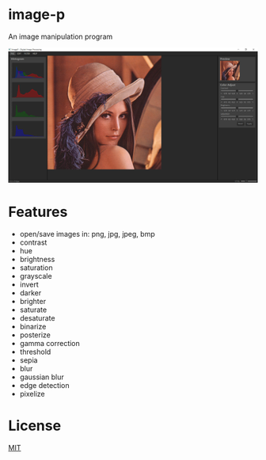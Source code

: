 # image-p
An image manipulation program

![](/docs/screenshots/interface.png)

# Features
- open/save images in: png, jpg, jpeg, bmp
- contrast
- hue
- brightness
- saturation
- grayscale
- invert
- darker
- brighter
- saturate
- desaturate
- binarize
- posterize
- gamma correction
- threshold
- sepia
- blur
- gaussian blur
- edge detection
- pixelize


# License
 [MIT](/LICENSE)